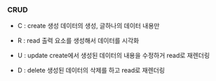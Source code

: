 ### CRUD

- C : create 생성 데이터의 생성, 글하나의 데이터 내용만 

- R : read 출력 요소를 생성해서 데이터를 시각화

- U : update  create에서 생성된 데이터의 내용을 수정하거 read로 재렌더링

- D : delete  생성된 데이터의 삭제를 하고 read로 재렌더링

